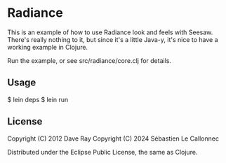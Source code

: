 # Radiance

This is an example of how to use Radiance look and feels with Seesaw. There's really nothing to it, but since it's a little Java-y, it's nice to have a working example in Clojure.

Run the example, or see src/radiance/core.clj for details.

## Usage

  $ lein deps
  $ lein run

## License

Copyright (C) 2012 Dave Ray
Copyright (C) 2024 Sébastien Le Callonnec

Distributed under the Eclipse Public License, the same as Clojure.
